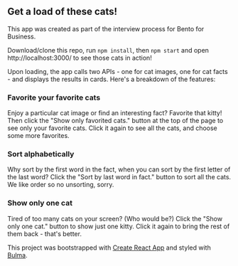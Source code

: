 ## Get a load of these cats!

This app was created as part of the interview process for Bento for Business. 

Download/clone this repo, run `npm install`, then `npm start` and open http://localhost:3000/ to see those cats in action!

Upon loading, the app calls two APIs - one for cat images, one for cat facts - and displays the results in cards. Here's a breakdown of the features:

### Favorite your favorite cats
Enjoy a particular cat image or find an interesting fact? Favorite that kitty! Then click the "Show only favorited cats." button at the top of the page to see only your favorite cats. Click it again to see all the cats, and choose some more favorites.

### Sort alphabetically
Why sort by the first word in the fact, when you can sort by the first letter of the last word? Click the "Sort by last word in fact." button to sort all the cats. We like order so no unsorting, sorry.

### Show only one cat
Tired of too many cats on your screen? (Who would be?) Click the "Show only one cat." button to show just one kitty. Click it again to bring the rest of them back - that's better. 

This project was bootstrapped with [Create React App](https://github.com/facebookincubator/create-react-app) and styled with [Bulma](http://bulma.io/).
